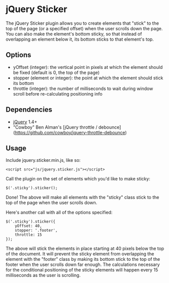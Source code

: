 # jQuery Sticker #

The jQuery Sticker plugin allows you to create elements that "stick" to the top of the page (or a specified offset) when the user scrolls down the page. You can also make the element's bottom sticky, so that instead of overlapping an element below it, its bottom sticks to that element's top.

## Options ##

* yOffset (integer): the vertical point in pixels at which the element should be fixed (default is 0, the top of the page)
* stopper (element or integer): the point at which the element should stick its bottom
* throttle (integer): the number of milliseconds to wait during window scroll before re-calculating positioning info

## Dependencies ##

* [jQuery](http://jquery.com) 1.4+
* "Cowboy" Ben Alman's [jQuery throttle / debounce] (https://github.com/cowboy/jquery-throttle-debounce)

## Usage ##

Include jquery.sticker.min.js, like so:

	<script src="js/jquery.sticker.js"></script>

Call the plugin on the set of elements which you'd like to make sticky:

	$('.sticky').sticker();

Done! The above will make all elements with the "sticky" class stick to the top of the page when the user scrolls down.

Here's another call with all of the options specified:

	$('.sticky').sticker({
		yOffset: 40,
		stopper: '.footer',
		throttle: 15
	});

The above will stick the elements in place starting at 40 pixels below the top of the document. It will prevent the sticky element from overlapping the element with the "footer" class by making its bottom stick to the top of the footer when the user scrolls down far enough. The calculations necessary for the conditional positioning of the sticky elements will happen every 15 milliseconds as the user is scrolling.